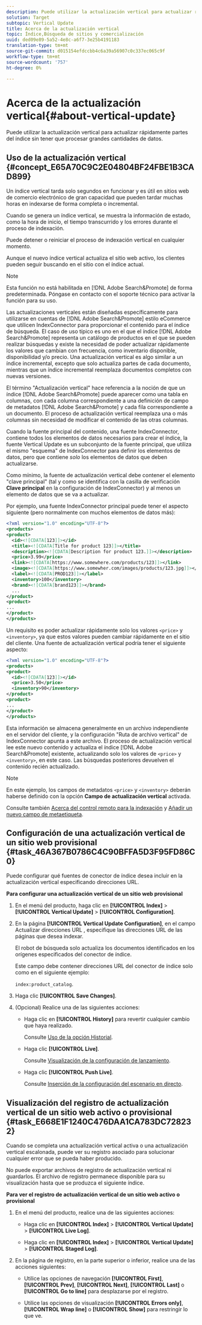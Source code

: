 ```yaml
---
description: Puede utilizar la actualización vertical para actualizar rápidamente partes del índice sin tener que procesar grandes cantidades de datos.
solution: Target
subtopic: Vertical Update
title: Acerca de la actualización vertical
topic: Índice,Búsqueda de sitios y comercialización
uuid: ded09e89-5a52-4e8c-a6f7-3e25b4191183
translation-type: tm+mt
source-git-commit: d015154efdccbb4c6a39a56907c0c337ec065c9f
workflow-type: tm+mt
source-wordcount: '757'
ht-degree: 0%

---
```



# Acerca de la actualización vertical{#about-vertical-update}

Puede utilizar la actualización vertical para actualizar rápidamente partes del índice sin tener que procesar grandes cantidades de datos.

## Uso de la actualización vertical {#concept_E65A70C9C2E04804BF24FBE1B3CAD899}

Un índice vertical tarda solo segundos en funcionar y es útil en sitios web de comercio electrónico de gran capacidad que pueden tardar muchas horas en indexarse de forma completa o incremental.

Cuando se genera un índice vertical, se muestra la información de estado, como la hora de inicio, el tiempo transcurrido y los errores durante el proceso de indexación.

Puede detener o reiniciar el proceso de indexación vertical en cualquier momento.

Aunque el nuevo índice vertical actualiza el sitio web activo, los clientes pueden seguir buscando en el sitio con el índice actual.

>[!NOTE]
>
>Esta función no está habilitada en [!DNL Adobe Search&Promote] de forma predeterminada. Póngase en contacto con el soporte técnico para activar la función para su uso.

Las actualizaciones verticales están diseñadas específicamente para utilizarse en cuentas de [!DNL Adobe Search&Promote] estilo eCommerce que utilicen IndexConnector para proporcionar el contenido para el índice de búsqueda. El caso de uso típico es uno en el que el índice [!DNL Adobe Search&Promote] representa un catálogo de productos en el que se pueden realizar búsquedas y existe la necesidad de poder actualizar rápidamente los valores que cambian con frecuencia, como inventario disponible, disponibilidad y/o precio. Una actualización vertical es algo similar a un índice incremental, excepto que solo actualiza partes de cada documento, mientras que un índice incremental reemplaza documentos completos con nuevas versiones.

El término &quot;Actualización vertical&quot; hace referencia a la noción de que un índice [!DNL Adobe Search&Promote] puede aparecer como una tabla en columnas, con cada columna correspondiente a una definición de campo de metadatos [!DNL Adobe Search&Promote] y cada fila correspondiente a un documento. El proceso de actualización vertical reemplaza una o más columnas sin necesidad de modificar el contenido de las otras columnas.

Cuando la fuente principal del contenido, una fuente IndexConnector, contiene todos los elementos de datos necesarios para crear el índice, la fuente Vertical Update es un subconjunto de la fuente principal, que utiliza el mismo &quot;esquema&quot; de IndexConnector para definir los elementos de datos, pero que contiene *solo* los elementos de datos que deben actualizarse.

Como mínimo, la fuente de actualización vertical debe contener el elemento &quot;clave principal&quot; (tal y como se identifica con la casilla de verificación **Clave principal** en la configuración de IndexConnector) y al menos un elemento de datos que se va a actualizar.

Por ejemplo, una fuente IndexConnector principal puede tener el aspecto siguiente (pero normalmente con muchos elementos de datos más):

```xml
<?xml version="1.0" encoding="UTF-8"?>
<products>
<product>
  <id><![CDATA[123]]></id>
  <title><![CDATA[Title for product 123]]></title>
  <description><![CDATA[Description for product 123.]]></description>
  <price>3.99</price>
  <link><![CDATA[https://www.somewhere.com/products/123]]></link>
  <image><![CDATA[https://www.somewher.com/images/products/123.jpg]]></image>
  <label><![CDATA[PROD123]]></label>
  <inventory>100</inventory>
  <brand><![CDATA[brand123]]></brand>
  ...
</product>
<product>
...
</product>
</products>
```

Un requisito es poder actualizar rápidamente solo los valores `<price>` y `<inventory>`, ya que estos valores pueden cambiar rápidamente en el sitio del cliente. Una fuente de actualización vertical podría tener el siguiente aspecto:

```xml
<?xml version="1.0" encoding="UTF-8"?>
<products>
<product>
  <id><![CDATA[123]]></id>
  <price>3.50</price>
  <inventory>90</inventory>
</product>
<product>
...
</product>
</products>
```

Esta información se almacena generalmente en un archivo independiente en el servidor del cliente, y la configuración &quot;Ruta de archivo vertical&quot; de IndexConnector apunta a este archivo. El proceso de actualización vertical lee este nuevo contenido y actualiza el índice [!DNL Adobe Search&Promote] existente, actualizando solo los valores de `<price>` y `<inventory>`, en este caso. Las búsquedas posteriores devuelven el contenido recién actualizado.

>[!NOTE]
En este ejemplo, los campos de metadatos `<price>` y `<inventory>` deberán haberse definido con la opción **Campo de actualización vertical** activada.

Consulte también [Acerca del control remoto para la indexación](../c-about-index-menu/c-about-remote-control-for-indexing.md#concept_C79B322190E84106A434E5C6D4A4118F) y [Añadir un nuevo campo de metaetiqueta](../c-about-settings-menu/c-about-metadata-menu.md#task_6DF188C0FC7F4831A4444CA9AFA615E5).

## Configuración de una actualización vertical de un sitio web provisional {#task_46A367B0786C4C90BFFA5D3F95FD86C0}

Puede configurar qué fuentes de conector de índice desea incluir en la actualización vertical especificando direcciones URL.

**Para configurar una actualización vertical de un sitio web provisional**

1. En el menú del producto, haga clic en **[!UICONTROL Index]** > **[!UICONTROL Vertical Update]** > **[!UICONTROL Configuration]**.
1. En la página **[!UICONTROL Vertical Update Configuration]**, en el campo Actualizar direcciones URL , especifique las direcciones URL de las páginas que desea indexar.

   El robot de búsqueda solo actualiza los documentos identificados en los orígenes especificados del conector de índice.

   Este campo debe contener direcciones URL del conector de índice solo como en el siguiente ejemplo:

   `index:product_catalog`.
1. Haga clic **[!UICONTROL Save Changes]**.
1. (Opcional) Realice una de las siguientes acciones:

   * Haga clic en **[!UICONTROL History]** para revertir cualquier cambio que haya realizado.

      Consulte [Uso de la opción Historial](../t-using-the-history-option.md#task_70DD3F87A67242BBBD2CB27156F43002).

   * Haga clic **[!UICONTROL Live]**.

      Consulte [Visualización de la configuración de lanzamiento](../c-about-staging.md#task_401A0EBDB5DB4D4CA933CBA7BECDC10F).

   * Haga clic **[!UICONTROL Push Live]**.

      Consulte [Inserción de la configuración del escenario en directo](../c-about-staging.md#task_44306783B4C0408AAA58B471DAF2D9A4).

## Visualización del registro de actualización vertical de un sitio web activo o provisional {#task_E668E1F1240C476DAA1CA783DC728232}

Cuando se completa una actualización vertical activa o una actualización vertical escalonada, puede ver su registro asociado para solucionar cualquier error que se pueda haber producido.

No puede exportar archivos de registro de actualización vertical ni guardarlos. El archivo de registro permanece disponible para su visualización hasta que se produzca el siguiente índice.

**Para ver el registro de actualización vertical de un sitio web activo o provisional**

1. En el menú del producto, realice una de las siguientes acciones:

   * Haga clic en **[!UICONTROL Index]** > **[!UICONTROL Vertical Update]** > **[!UICONTROL Live Log]**.

   * Haga clic en **[!UICONTROL Index]** > **[!UICONTROL Vertical Update]** > **[!UICONTROL Staged Log]**.

1. En la página de registro, en la parte superior o inferior, realice una de las acciones siguientes:

   * Utilice las opciones de navegación **[!UICONTROL First]**, **[!UICONTROL Prev]**, **[!UICONTROL Next]**, **[!UICONTROL Last]** o **[!UICONTROL Go to line]** para desplazarse por el registro.

   * Utilice las opciones de visualización **[!UICONTROL Errors only]**, **[!UICONTROL Wrap line]** o **[!UICONTROL Show]** para restringir lo que ve.

